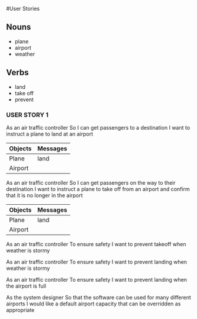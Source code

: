 #User Stories

## Nouns
* plane
* airport
* weather

## Verbs
* land
* take off
* prevent

### USER STORY 1

As an air traffic controller
So I can get passengers to a destination
I want to instruct a plane to land at an airport

| Objects       | Messages      |
| ------------- | ------------- |
| Plane         | land          |
| Airport       |               |



As an air traffic controller
So I can get passengers on the way to their destination
I want to instruct a plane to take off from an airport and confirm that it is no longer in the airport

| Objects       | Messages      |
| ------------- | ------------- |
| Plane         | land          |
| Airport       |               |

As an air traffic controller
To ensure safety
I want to prevent takeoff when weather is stormy

As an air traffic controller
To ensure safety
I want to prevent landing when weather is stormy

As an air traffic controller
To ensure safety
I want to prevent landing when the airport is full

As the system designer
So that the software can be used for many different airports
I would like a default airport capacity that can be overridden as appropriate
